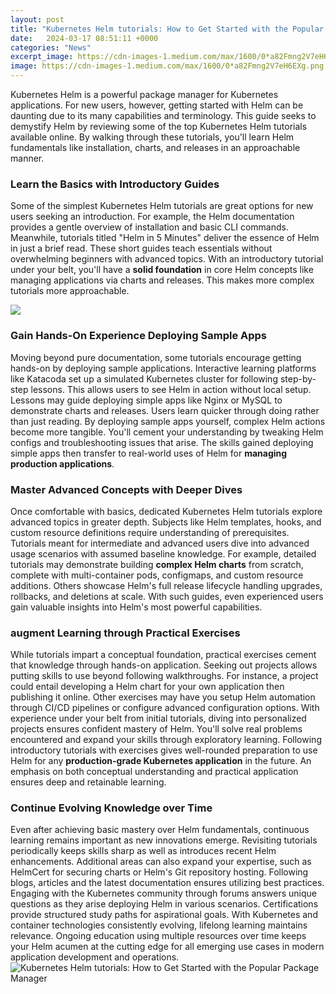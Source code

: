 ```yaml
---
layout: post
title: "Kubernetes Helm tutorials: How to Get Started with the Popular Package Manager"
date:   2024-03-17 08:51:11 +0000
categories: "News"
excerpt_image: https://cdn-images-1.medium.com/max/1600/0*a82Fmng2V7eH6EXg.png
image: https://cdn-images-1.medium.com/max/1600/0*a82Fmng2V7eH6EXg.png
---
```


Kubernetes Helm is a powerful package manager for Kubernetes applications. For new users, however, getting started with Helm can be daunting due to its many capabilities and terminology. This guide seeks to demystify Helm by reviewing some of the top Kubernetes Helm tutorials available online. By walking through these tutorials, you'll learn Helm fundamentals like installation, charts, and releases in an approachable manner.
### Learn the Basics with Introductory Guides
Some of the simplest Kubernetes Helm tutorials are great options for new users seeking an introduction. For example, the Helm documentation provides a gentle overview of installation and basic CLI commands. Meanwhile, tutorials titled "Helm in 5 Minutes" deliver the essence of Helm in just a brief read. These short guides teach essentials without overwhelming beginners with advanced topics. 
With an introductory tutorial under your belt, you'll have a **solid foundation** in core Helm concepts like managing applications via charts and releases. This makes more complex tutorials more approachable.

![](https://www.cloudsigma.com/wp-content/uploads/An-Introduction-to-Helm-the-Package-Manager-for-Kubernetes.jpg)
### Gain Hands-On Experience Deploying Sample Apps
Moving beyond pure documentation, some tutorials encourage getting hands-on by deploying sample applications. Interactive learning platforms like Katacoda set up a simulated Kubernetes cluster for following step-by-step lessons. This allows users to see Helm in action without local setup. Lessons may guide deploying simple apps like Nginx or MySQL to demonstrate charts and releases. 
Users learn quicker through doing rather than just reading. By deploying sample apps yourself, complex Helm actions become more tangible. You'll cement your understanding by tweaking Helm configs and troubleshooting issues that arise. The skills gained deploying simple apps then transfer to real-world uses of Helm for **managing production applications**.
### Master Advanced Concepts with Deeper Dives 
Once comfortable with basics, dedicated Kubernetes Helm tutorials explore advanced topics in greater depth. Subjects like Helm templates, hooks, and custom resource definitions require understanding of prerequisites. Tutorials meant for intermediate and advanced users dive into advanced usage scenarios with assumed baseline knowledge.
For example, detailed tutorials may demonstrate building **complex Helm charts** from scratch, complete with multi-container pods, configmaps, and custom resource additions. Others showcase Helm's full release lifecycle handling upgrades, rollbacks, and deletions at scale. With such guides, even experienced users gain valuable insights into Helm's most powerful capabilities.
### augment Learning through Practical Exercises
While tutorials impart a conceptual foundation, practical exercises cement that knowledge through hands-on application. Seeking out projects allows putting skills to use beyond following walkthroughs. For instance, a project could entail developing a Helm chart for your own application then publishing it online. 
Other exercises may have you setup Helm automation through CI/CD pipelines or configure advanced configuration options. With experience under your belt from initial tutorials, diving into personalized projects ensures confident mastery of Helm. You'll solve real problems encountered and expand your skills through exploratory learning.
Following introductory tutorials with exercises gives well-rounded preparation to use Helm for any **production-grade Kubernetes application** in the future. An emphasis on both conceptual understanding and practical application ensures deep and retainable learning.
### Continue Evolving Knowledge over Time
Even after achieving basic mastery over Helm fundamentals, continuous learning remains important as new innovations emerge. Revisiting tutorials periodically keeps skills sharp as well as introduces recent Helm enhancements. Additional areas can also expand your expertise, such as HelmCert for securing charts or Helm's Git repository hosting. 
Following blogs, articles and the latest documentation ensures utilizing best practices. Engaging with the Kubernetes community through forums answers unique questions as they arise deploying Helm in various scenarios. Certifications provide structured study paths for aspirational goals. 
With Kubernetes and container technologies consistently evolving, lifelong learning maintains relevance. Ongoing education using multiple resources over time keeps your Helm acumen at the cutting edge for all emerging use cases in modern application development and operations.
 ![Kubernetes Helm tutorials: How to Get Started with the Popular Package Manager](https://cdn-images-1.medium.com/max/1600/0*a82Fmng2V7eH6EXg.png)
